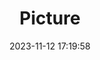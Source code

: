 ---
weight: 1
images:
- /images/edited/207.jpeg
title: Picture
date: 2023-11-12 17:19:58
tags: [luminarneo,work,ILCE7M3,70.0,dog,person]
---